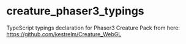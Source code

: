# creature_phaser3_typings
TypeScript typings declaration for Phaser3 Creature Pack from here: https://github.com/kestrelm/Creature_WebGL
